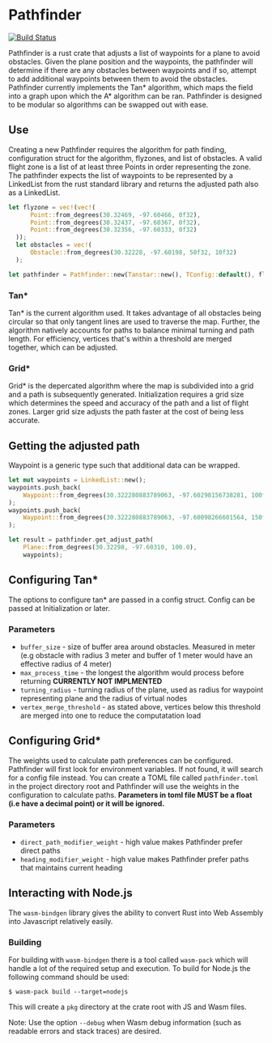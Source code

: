 # Pathfinder

[![Build Status](https://travis-ci.org/uavaustin/pathfinder.svg?branch=master)](https://travis-ci.org/uavaustin/pathfinder)

Pathfinder is a rust crate that adjusts a list of waypoints for a plane to avoid obstacles.  Given the plane position and the waypoints, the pathfinder will determine if there are any obstacles between waypoints and if so, attempt to add additional waypoints between them to avoid the obstacles.  Pathfinder currently implements the Tan\* algorithm, which maps the field into a graph upon which the A\* algorithm can be ran.  Pathfinder is designed to be modular so algorithms can be swapped out with ease.

## Use

Creating a new Pathfinder requires the algorithm for path finding, configuration struct for the algorithm, flyzones, and list of obstacles.  A valid flight zone is a list of at least three Points in order representing the zone.  The pathfinder expects the list of waypoints to be represented by a LinkedList from the rust standard library and returns the adjusted path also as a LinkedList.

```rust
let flyzone = vec!(vec!(
      Point::from_degrees(30.32469, -97.60466, 0f32),
      Point::from_degrees(30.32437, -97.60367, 0f32),
      Point::from_degrees(30.32356, -97.60333, 0f32)
  ));
  let obstacles = vec!(
      Obstacle::from_degrees(30.32228, -97.60198, 50f32, 10f32)
  );

let pathfinder = Pathfinder::new(Tanstar::new(), TConfig::default(), flyzone, obstacles);
```

### Tan\*

Tan\* is the current algorithm used.  It takes advantage of all obstacles being circular so that only tangent lines are used to traverse the map.  Further, the algorithm natively accounts for paths to balance minimal turning and path length.  For efficiency, vertices that's within a threshold are merged together, which can be adjusted.

### Grid\*

Grid\* is the depercated algorithm where the map is subdivided into a grid and a path is subsequently generated.  Initialization requires a grid size which determines the speed and accuracy of the path and a list of flight zones. Larger grid size adjusts the path faster at the cost of being less accurate.  

## Getting the adjusted path

Waypoint is a generic type such that additional data can be wrapped.  

```rust
let mut waypoints = LinkedList::new();
waypoints.push_back(
    Waypoint::from_degrees(30.322280883789063, -97.60298156738281, 100f32, 10f32)
);
waypoints.push_back(
    Waypoint::from_degrees(30.322280883789063, -97.60098266601564, 150f32, 10f32)
);

let result = pathfinder.get_adjust_path(
    Plane::from_degrees(30.32298, -97.60310, 100.0),
    waypoints);
```

## Configuring Tan\*

The options to configure tan* are passed in a config struct.  Config can be passed at Initialization or later.

### Parameters

-   `buffer_size` - size of buffer area around obstacles.  Measured in meter (e.g obstacle with radius 3 meter and buffer of 1 meter would have an effective radius of 4 meter)
-   `max_process_time` - the longest the algorithm would process before returning **CURRENTLY NOT IMPLMENTED**
-   `turning_radius` - turning radius of the plane, used as radius for waypoint representing plane and the radius of virtual nodes
-   `vertex_merge_threshold` - as stated above, vertices below this threshold are merged into one to reduce the computatation load

## Configuring Grid\*

The weights used to calculate path preferences can be configured. Pathfinder will first look for environment variables.  If not found, it will search for a config file instead.  You can create a TOML file called `pathfinder.toml` in the project directory root and Pathfinder will use the weights in the configuration to calculate paths. **Parameters in toml file MUST be a float (i.e have a decimal point) or it will be ignored.**

### Parameters

-   `direct_path_modifier_weight` - high value makes Pathfinder prefer direct paths
-   `heading_modifier_weight` - high value makes Pathfinder prefer paths that maintains current heading

## Interacting with Node.js

The `wasm-bindgen` library gives the ability to convert Rust into Web Assembly into Javascript relatively easily.

### Building

For building with `wasm-bindgen` there is a tool called `wasm-pack` which will handle a lot of the required setup and
execution. To build for Node.js the following command should be used:

    $ wasm-pack build --target=nodejs

This will create a `pkg` directory at the crate root with JS and Wasm files.

Note: Use the option `--debug` when Wasm debug information (such as readable errors and stack traces) are desired.